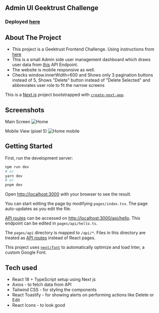 ## Admin UI Geektrust Challenge

### Deployed [here](https://admin-ui-tawny.vercel.app/)


## About The Project

- This project is a Geektrust Frontend Challenge. Using instructions from [here](https://www.geektrust.com/coding/detailed/admin-ui)
- This is a small Admin side user management dashboard which draws user data from [this](https://geektrust.s3-ap-southeast-1.amazonaws.com/adminui-problem/members.json) API Endpoint.
- The website is mobile responsive as well.
- Checks window.innerWidth<600 and Shows only 3 pagination buttons instead of 5, Shows "Delete" button instead of "Delete Selected" and abbreviates user role to fit the narrow screens

This is a [Next.js](https://nextjs.org/) project bootstrapped with [`create-next-app`](https://github.com/vercel/next.js/tree/canary/packages/create-next-app).

## Screenshots

Main Screen
![Home](https://res.cloudinary.com/dubirhea4/image/upload/v1681843477/Admin%20UI/home.jpg)

Mobile View (pixel 5)
![Home mobile](https://res.cloudinary.com/dubirhea4/image/upload/v1681843477/Admin%20UI/admin-ui-tawny.vercel.app__Pixel_5.jpg)

## Getting Started

First, run the development server:

```bash
npm run dev
# or
yarn dev
# or
pnpm dev
```

Open [http://localhost:3000](http://localhost:3000) with your browser to see the result.

You can start editing the page by modifying `pages/index.tsx`. The page auto-updates as you edit the file.

[API routes](https://nextjs.org/docs/api-routes/introduction) can be accessed on [http://localhost:3000/api/hello](http://localhost:3000/api/hello). This endpoint can be edited in `pages/api/hello.ts`.

The `pages/api` directory is mapped to `/api/*`. Files in this directory are treated as [API routes](https://nextjs.org/docs/api-routes/introduction) instead of React pages.

This project uses [`next/font`](https://nextjs.org/docs/basic-features/font-optimization) to automatically optimize and load Inter, a custom Google Font.

## Tech used

- React 18 + TypeScript setup using Next js
- Axios - to fetch data from API
- Tailwind CSS - for styling the components
- React Toastify - for showing alerts on performing actions like Delete or Edit
- React Icons - to look good
